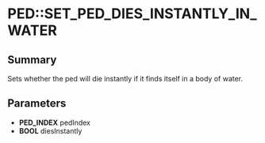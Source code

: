 # PED::SET_PED_DIES_INSTANTLY_IN_WATER

## Summary
Sets whether the ped will die instantly if it finds itself in a body of water.

## Parameters
* **PED_INDEX** pedIndex
* **BOOL** diesInstantly
